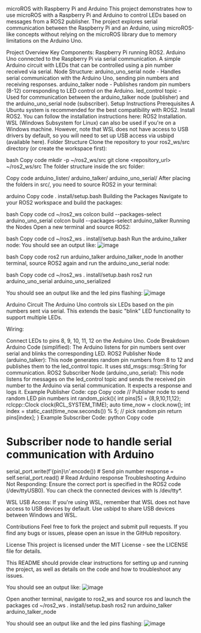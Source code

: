 microROS with Raspberry Pi and Arduino
This project demonstrates how to use microROS with a Raspberry Pi and Arduino to control LEDs based on messages from a ROS2 publisher. The project explores serial communication between the Raspberry Pi and an Arduino, using microROS-like concepts without relying on the microROS library due to memory limitations on the Arduino Uno.

Project Overview
Key Components:
Raspberry Pi running ROS2.
Arduino Uno connected to the Raspberry Pi via serial communication.
A simple Arduino circuit with LEDs that can be controlled using a pin number received via serial.
Node Structure:
arduino_uno_serial node - Handles serial communication with the Arduino Uno, sending pin numbers and receiving responses.
arduino_talker node - Publishes random pin numbers (8-12) corresponding to LED control on the Arduino.
led_control topic - Used for communication between the arduino_talker node (publisher) and the arduino_uno_serial node (subscriber).
Setup Instructions
Prerequisites
A Ubuntu system is recommended for the best compatibility with ROS2.
Install ROS2. You can follow the installation instructions here: ROS2 Installation.
WSL (Windows Subsystem for Linux) can also be used if you're on a Windows machine. However, note that WSL does not have access to USB drivers by default, so you will need to set up USB access via usbipd (available here).
Folder Structure
Clone the repository to your ros2_ws/src directory (or create the workspace first):

bash
Copy code
mkdir -p ~/ros2_ws/src
git clone <repository_url> ~/ros2_ws/src
The folder structure inside the src folder:

Copy code
arduino_lister/
arduino_talker/
arduino_uno_serial/
After placing the folders in src/, you need to source ROS2 in your terminal:

arduino
Copy code
. install/setup.bash
Building the Packages
Navigate to your ROS2 workspace and build the packages:

bash
Copy code
cd ~/ros2_ws
colcon build --packages-select arduino_uno_serial
colcon build --packages-select arduino_talker
Running the Nodes
Open a new terminal and source ROS2:

bash
Copy code
cd ~/ros2_ws
. install/setup.bash
Run the arduino_talker node:
You should see an output like:
![image](https://github.com/user-attachments/assets/04c2a8ae-27c8-40f7-b2bd-375a3a8c5411)

bash
Copy code
ros2 run arduino_talker arduino_talker_node
In another terminal, source ROS2 again and run the arduino_uno_serial node:

bash
Copy code
cd ~/ros2_ws
. install/setup.bash
ros2 run arduino_uno_serial arduino_uno_serialized

You should see an output like and the led pins flashing:
![image](https://github.com/user-attachments/assets/92dfc785-5f2b-4ef7-85ad-fd987fc56eef)

Arduino Circuit
The Arduino Uno controls six LEDs based on the pin numbers sent via serial. This extends the basic "blink" LED functionality to support multiple LEDs.

Wiring:

Connect LEDs to pins 8, 9, 10, 11, 12 on the Arduino Uno.
Code Breakdown
Arduino Code (simplified):
The Arduino listens for pin numbers sent over serial and blinks the corresponding LED.
ROS2 Publisher Node (arduino_talker):
This node generates random pin numbers from 8 to 12 and publishes them to the led_control topic. It uses std_msgs::msg::String for communication.
ROS2 Subscriber Node (arduino_uno_serial):
This node listens for messages on the led_control topic and sends the received pin number to the Arduino via serial communication. It expects a response and logs it.
Example Publisher Code:
cpp
Copy code
// Publisher node to send random LED pin numbers
int random_pick(){
    int pins[5] = {8,9,10,11,12};
    rclcpp::Clock clock(RCL_SYSTEM_TIME);
    auto time_now = clock.now();
    int index = static_cast<int>(time_now.seconds()) % 5; // pick random pin
    return pins[index];
}
Example Subscriber Code:
python
Copy code
# Subscriber node to handle serial communication with Arduino
serial_port.write(f'{pin}\n'.encode())  # Send pin number
response = self.serial_port.read()  # Read Arduino response
Troubleshooting
Arduino Not Responding: Ensure the correct port is specified in the ROS2 code (/dev/ttyUSB0). You can check the connected devices with ls /dev/tty*.

WSL USB Access: If you're using WSL, remember that WSL does not have access to USB devices by default. Use usbipd to share USB devices between Windows and WSL.

Contributions
Feel free to fork the project and submit pull requests. If you find any bugs or issues, please open an issue in the GitHub repository.

License
This project is licensed under the MIT License - see the LICENSE file for details.

This README should provide clear instructions for setting up and running the project, as well as details on the code and how to troubleshoot any issues.

You should see an output like:
![image](https://github.com/user-attachments/assets/04c2a8ae-27c8-40f7-b2bd-375a3a8c5411)


Open another terminal, navigate to ros2_ws and source ros and launch the packages
cd ~/ros2_ws
. install/setup.bash
ros2 run arduino_talker arduino_talker_node

You should see an output like and the led pins flashing:
![image](https://github.com/user-attachments/assets/92dfc785-5f2b-4ef7-85ad-fd987fc56eef)


